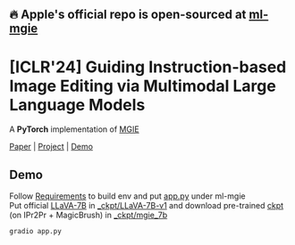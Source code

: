 
## 🔥 Apple's official repo is open-sourced at [ml-mgie](https://github.com/apple/ml-mgie)

# [ICLR'24] Guiding Instruction-based Image Editing via Multimodal Large Language Models

A **PyTorch** implementation of [MGIE](https://tsujuifu.github.io/pubs/arxiv_mgie.pdf)

[Paper](https://tsujuifu.github.io/pubs/arxiv_mgie.pdf) | [Project](https://mllm-ie.github.io) | [Demo](http://128.111.41.13:7122)

## Demo
Follow [Requirements](https://github.com/apple/ml-mgie?tab=readme-ov-file#requirements) to build env and put [app.py]() under ml-mgie <br>
Put official [LLaVA-7B](https://drive.google.com/uc?id=1f_zD8UWRNsPV5ztrCmhxEC4o3cD0_zn7) in [_ckpt/LLaVA-7B-v1](_ckpt) and download pre-trained [ckpt](https://docs-assets.developer.apple.com/ml-research/models/mgie/mgie_7b.tar.gz) (on IPr2Pr + MagicBrush) in [_ckpt/mgie_7b](_ckpt)
```
gradio app.py
```
